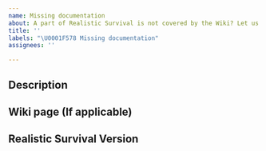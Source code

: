 ```yaml
---
name: Missing documentation
about: A part of Realistic Survival is not covered by the Wiki? Let us know!
title: ''
labels: "\U0001F578 Missing documentation"
assignees: ''

---
```


## Description
<!-- Explain what you think should be added to the Wiki -->

## Wiki page (If applicable)
<!-- What page is missing information? -->

## Realistic Survival Version
<!-- What Version of Realistic Survival are you using? -->
